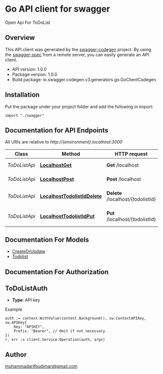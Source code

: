 # Go API client for swagger

Open Api For ToDoList

## Overview
This API client was generated by the [swagger-codegen](https://github.com/swagger-api/swagger-codegen) project.  By using the [swagger-spec](https://github.com/swagger-api/swagger-spec) from a remote server, you can easily generate an API client.

- API version: 1.0.0
- Package version: 1.0.0
- Build package: io.swagger.codegen.v3.generators.go.GoClientCodegen

## Installation
Put the package under your project folder and add the following in import:
```golang
import "./swagger"
```

## Documentation for API Endpoints

All URIs are relative to *http://{environment}.localhost:3000*

Class | Method | HTTP request | Description
------------ | ------------- | ------------- | -------------
*ToDoListApi* | [**LocalhostGet**](docs/ToDoListApi.md#localhostget) | **Get** /localhost | Get All ToDoList
*ToDoListApi* | [**LocalhostPost**](docs/ToDoListApi.md#localhostpost) | **Post** /localhost | Create New ToDoList
*ToDoListApi* | [**LocalhostTodolistIdDelete**](docs/ToDoListApi.md#localhosttodolistiddelete) | **Delete** /localhost/{todolistId} | Delete Existing ToDoList
*ToDoListApi* | [**LocalhostTodolistIdPut**](docs/ToDoListApi.md#localhosttodolistidput) | **Put** /localhost/{todolistId} | Update Existing ToDoList

## Documentation For Models

 - [CreateOrUpdate](docs/CreateOrUpdate.md)
 - [Todolist](docs/Todolist.md)

## Documentation For Authorization

## ToDoListAuth
- **Type**: API key 

Example
```golang
auth := context.WithValue(context.Background(), sw.ContextAPIKey, sw.APIKey{
	Key: "APIKEY",
	Prefix: "Bearer", // Omit if not necessary.
})
r, err := client.Service.Operation(auth, args)
```

## Author

muhammadarifbudiman@gmail.com
